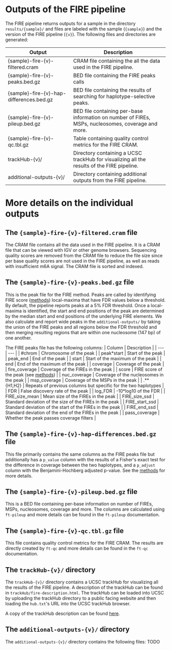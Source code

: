 # Outputs of the FIRE pipeline

The FIRE pipeline returns outputs for a sample in the directory `results/{sample}/` and files are labeled with the sample (`{sample}`) and the version of the FIRE pipeline (`{v}`). The following files and directories are generated:

| Output                                   | Description                                                                                        |
| ---------------------------------------- | -------------------------------------------------------------------------------------------------- |
| {sample}-fire-{v}-filtered.cram          | CRAM file containing the all the data used in the FIRE pipeline.                                   |
| {sample}-fire-{v}-peaks.bed.gz           | BED file containing the FIRE peaks calls                                                           |
| {sample}-fire-{v}-hap-differences.bed.gz | BED file containing the results of searching for haplotype-selective peaks.                        |
| {sample}-fire-{v}-pileup.bed.gz          | BED file containing per-base information on number of FIREs, MSPs, nucleosomes, coverage and more. |
| {sample}-fire-{v}-qc.tbl.gz              | Table containing quality control metrics for the FIRE CRAM.                                        |
| trackHub-{v}/                            | Directory containing a UCSC trackHub for visualizing all the results of the FIRE pipeline.         |
| additional-outputs-{v}/                  | Directory containing additional outputs from the FIRE pipeline.                                    |

# More details on the individual outputs

## The `{sample}-fire-{v}-filtered.cram` file

The CRAM file contains all the data used in the FIRE pipeline. It is a CRAM file that can be viewed with IGV or other genome browsers. Sequencing quality scores are removed from the CRAM file to reduce the file size since per base quality scores are not used in the FIRE pipeline, as well as reads with insufficient m6A signal. The CRAM file is sorted and indexed.

## The `{sample}-fire-{v}-peaks.bed.gz` file

This is the peak file for the FIRE method. Peaks are called by identifying FIRE score ([methods](methods/aggregation.md)) local-maxima that have FDR values below a threshold. By default, the pipeline reports peaks at a 5% FDR threshold. Once a local-maxima is identified, the start and end positions of the peak are determined by the median start and end positions of the underlying FIRE elements. We also calculate and report wide peaks in the `additional-outputs/` by taking the union of the FIRE peaks and all regions below the FDR threshold and then merging resulting regions that are within one nucleosome (147 bp) of one another.

The FIRE peaks file has the following columns:
| Column | Description |
| --- | --- |
| #chrom | Chromosome of the peak |
| peak\*start | Start of the peak |
| peak_end | End of the peak |
| start | Start of the maximum of the peak |
| end | End of the maximum of the peak |
| coverage | Coverage of the peak |
| fire_coverage | Coverage of the FIREs in the peak |
| score | FIRE score of the peak (see [methods](methods/aggregation.md)) |
| nuc_coverage | Coverage of the nucleosomes in the peak |
| msp_coverage | Coverage of the MSPs in the peak |
| .\*\*{H1,H2} | Repeats of previous columns but specific for the two haplotypes |
| FDR | False discovery rate of the peak |
| log_FDR | -10\*log10 of the FDR |
| FIRE_size_mean | Mean size of the FIREs in the peak |
| FIRE_size_ssd | Standard deviation of the size of the FIREs in the peak |
| FIRE_start_ssd | Standard deviation of the start of the FIREs in the peak |
| FIRE_end_ssd | Standard deviation of the end of the FIREs in the peak |
| pass_coverage | Whether the peak passes coverage filters |

## The `{sample}-fire-{v}-hap-differences.bed.gz` file

This file primarily contains the same columns as the FIRE peaks file but additionally has a `p_value` column with the results of a Fisher's exact test for the difference in coverage between the two haplotypes, and a `p_adjust` column with the Benjamini-Hochberg adjusted p-value. See the [methods](methods/haplotype-selective.md) for more details.

## The `{sample}-fire-{v}-pileup.bed.gz` file

This is a BED file containing per-base information on number of FIREs, MSPs, nucleosomes, coverage and more. The columns are calculated using `ft-pileup` and more details can be found in the `ft-pileup` documentation.

## The `{sample}-fire-{v}-qc.tbl.gz` file

This file contains quality control metrics for the FIRE CRAM. The results are directly created by `ft-qc` and more details can be found in the `ft-qc` documentation.

## The `trackHub-{v}/` directory

The `trackHub-{v}/` directory contains a UCSC trackHub for visualizing all the results of the FIRE pipeline. A description of the trackHub can be found in `trackHub/fire-description.html`. The trackHub can be loaded into UCSC by uploading the trackHub directory to a public facing website and then loading the `hub.txt`'s URL into the UCSC trackHub browser.

A copy of the trackHub description can be found [here](https://s3-us-west-2.amazonaws.com/stergachis-public1/Mitchell/temp/FIRE/dev/trackHub/fire-description.html).

## The `additional-outputs-{v}/` directory

The `additional-outputs-{v}/` directory contains the following files:
TODO
